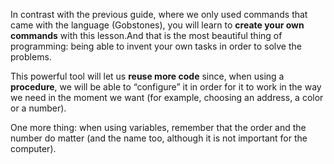 In contrast with the previous guide, where we only used commands that came with the language (Gobstones), you will learn to **create your own commands** with this lesson.And that is the most beautiful thing of programming: being able to invent your own tasks in order to solve the problems.

This powerful tool will let us **reuse more code** since, when using a **procedure**, we will be able to “configure” it in order for it to work in the way we need in the moment we want (for example, choosing an address, a color or a number).

One more thing: when using variables, remember that the order and the number do matter (and the name too, although it is not important for the computer).